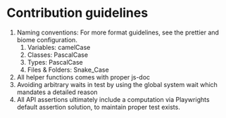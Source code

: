 # Contribution guidelines

1. Naming conventions: For more format guidelines, see the prettier and biome configuration.
   1. Variables: camelCase
   2. Classes: PascalCase
   3. Types: PascalCase
   4. Files & Folders: Snake_Case
2. All helper functions comes with proper js-doc
3. Avoiding arbitrary waits in test by using the global system wait which mandates a detailed reason
4. All API assertions ultimately include a computation via Playwrights default assertion solution, to maintain proper test exists.
